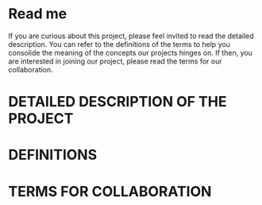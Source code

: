 # Read me
If you are curious about this project, please feel invited to 
read the detailed description. You can refer to the definitions of the terms to help you consolide the meaning of the concepts our projects hinges on. If then, you are interested in joining our project, please read the terms for our collaboration.

# DETAILED DESCRIPTION OF THE PROJECT

# DEFINITIONS

# TERMS FOR COLLABORATION
